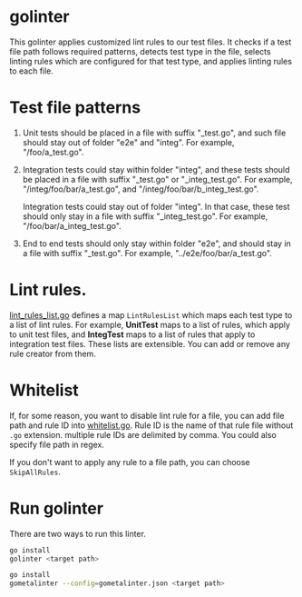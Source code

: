 # golinter

This golinter applies customized lint rules to our test files. It checks if a test file path
follows required patterns, detects test type in the file, selects linting rules which are 
configured for that test type, and applies linting rules to each file.

# Test file patterns
 1. Unit tests should be placed in a file with suffix "_test.go", and such file should stay out of 
 folder "e2e" and "integ". For example, "/foo/a_test.go".
 2. Integration tests could stay within folder "integ", and these tests should be placed in a file
 with suffix "_test.go" or "_integ_test.go". For example, "/integ/foo/bar/a_test.go", and 
 "/integ/foo/bar/b_integ_test.go". 
 
    Integration tests could stay out of folder "integ". In that case, these test should only stay in
     a file with suffix "_integ_test.go". For example, "/foo/bar/a_integ_test.go".
 3. End to end tests should only stay within folder "e2e", and should stay in a file with suffix
 "_test.go". For example, "../e2e/foo/bar/a_test.go".
  

# Lint rules.
[lint_rules_list.go](linter/lint_rules_list.go) defines a map `LintRulesList` which maps each test
type to a list of lint rules. For example, **UnitTest** maps to a list of rules, which apply to unit 
test files, and **IntegTest** maps to a list of rules that apply to integration test files. These 
lists are extensible. You can add or remove any rule creator from them.  

# Whitelist
If, for some reason, you want to disable lint rule for a file, you can add file path and rule ID into 
[whitelist.go](linter/whitelist.go). Rule ID is the name of that rule file without `.go` extension.
multiple rule IDs are delimited by comma. You could also specify file path in regex.

If you don't want to apply any rule to a file path, you can choose `SkipAllRules`.

# Run golinter
There are two ways to run this linter.
```bash
go install 
golinter <target path>
```

```bash
go install
gometalinter --config=gometalinter.json <target path>
```